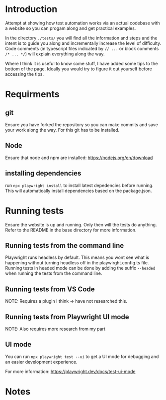 # Introduction #
Attempt at showing how test automation works via an actual codebase with a website so you can progam along and get practical examples. 

In the directory `./tests/` you will find all the information and steps and the intent is to guide you along and incrementally increase the level of difficulty. Code comments (in typescript files indicated by `// ...` or block comments `/* ... */`) will explain everything along the way.

Where I think it is useful to know some stuff, I have added some tips to the bottom of the page. Ideally you would try to figure it out yourself before accessing the tips.

# Requirments #

## git ##
Ensure you have forked the repository so you can make commits and save your work along the way. For this git has to be installed.

## Node ##
Ensure that node and npm are installed: https://nodejs.org/en/download

## installing dependencies ## 
run `npx playwright install` to install latest depedencies before running. This will automatically install dependencies based on the package.json.

# Running tests #
Ensure the website is up and running. Only then will the tests do anything. Refer to the README in the base directory for more information.

## Running tests from the command line ##
Playwright runs headless by default. This means you wont see what is happening without turning headless off in the playwirght.config.ts file. Running tests in headed mode can be done by adding the suffix `--headed` when running the tests from the command line.

## Running tests from VS Code ##
NOTE: Requires a plugin I think -> have not researched this.

## Running tests from Playwright UI mode ##
NOTE: Also requires more research from my part

## UI mode ##
You can run `npx playwright test --ui` to get a UI mode for debugging and an easier development experience. 

For more information: https://playwright.dev/docs/test-ui-mode

# Notes #


